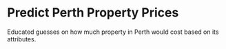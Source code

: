 # Predict Perth Property Prices

Educated guesses on how much property in Perth would cost based on its attributes.
